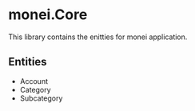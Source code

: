 # monei.Core

This library contains the enitties for monei application.

## Entities

- Account
- Category
- Subcategory